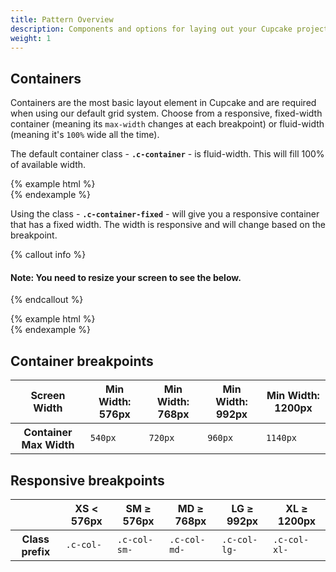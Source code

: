 ```yaml
---
title: Pattern Overview
description: Components and options for laying out your Cupcake project, including wrapping containers, a powerful grid system, a flexible media object, and responsive utility classes.
weight: 1
---
```


## Containers

Containers are the most basic layout element in Cupcake and are required when using our default grid system. Choose from a responsive, fixed-width container (meaning its `max-width` changes at each breakpoint) or fluid-width (meaning it's `100%` wide all the time).

 The default container class - **`.c-container`** - is fluid-width. This will fill 100% of available width.

<div class="docs-example-row docs-example-row-flex">
{% example html %}
<div class="c-container docs- c-bg-danger">
  <div class="c-row">
  </div>
</div>
{% endexample %}
</div>


 Using the class - **`.c-container-fixed`** - will give you a responsive container that has a fixed width. The width is responsive and will change based on the breakpoint.

 {% callout info %}
#### Note: You need to resize your screen to see the below.
{% endcallout %}


<div class="docs-example-row docs-example-row-flex">
{% example html %}
<div class="c-container-fixed">
  <div class="c-row">
  </div>
</div>
{% endexample %}
</div>


## Container breakpoints

<table class="c-table c-table-transparent c-table-border-horizontal">
  <thead>
    <tr>
      <th>Screen Width</th>
      <th>
        Min Width: 576px
      </th>
      <th>
        Min Width: 768px
      </th>
      <th>
        Min Width: 992px
      </th>
      <th>
        Min Width: 1200px
      </th>
    </tr>
  </thead>
  <tbody>
    <tr>
      <th>Container Max Width</th>
      <td><code class="c-text-success c-text-bold">540px</code></td>
      <td><code class="c-text-success c-text-bold">720px</code></td>
      <td><code class="c-text-success c-text-bold">960px</code></td>
      <td><code class="c-text-success c-text-bold">1140px</code></td>
    </tr>
  </tbody>
</table>


## Responsive breakpoints

<table class="c-table c-table-transparent c-table-border-horizontal">
  <thead>
    <tr>
      <th></th>
      <th>
        XS &lt; 576px
      </th>
      <th>
        SM &ge; 576px
      </th>
      <th>
        MD &ge; 768px
      </th>
      <th>
        LG &ge; 992px
      </th>
      <th>
        XL &ge; 1200px
      </th>
    </tr>
  </thead>
  <tbody>
    <tr>
      <th>Class prefix</th>
      <td><code class="c-text-success c-text-bold">.c-col-</code></td>
      <td><code class="c-text-success c-text-bold">.c-col-sm-</code></td>
      <td><code class="c-text-success c-text-bold">.c-col-md-</code></td>
      <td><code class="c-text-success c-text-bold">.c-col-lg-</code></td>
      <td><code class="c-text-success c-text-bold">.c-col-xl-</code></td>
    </tr>
  </tbody>
</table>

